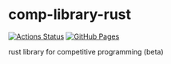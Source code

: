 # comp-library-rust

 [![Actions Status](https://github.com/seelx3/comp-library-rust/workflows/verify/badge.svg)](https://github.com/seelx3/comp-library-rust/actions) 
[![GitHub Pages](https://img.shields.io/static/v1?label=GitHub+Pages&message=+&color=brightgreen&logo=github)](https://seelx3.github.io/comp-library-rust/)

rust library for competitive programming (beta)